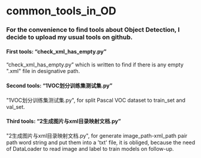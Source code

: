 # common_tools_in_OD

### For the convenience to find tools about Object Detection, I decide to upload my usual tools on github.

#### First tools: “check_xml_has_empty.py”

“check_xml_has_empty.py” which is written to find if there is any empty ".xml" file in designative path.


#### Second tools: “1VOC划分训练集测试集.py”
"1VOC划分训练集测试集.py", for split Pascal VOC dataset to train_set and val_set.

#### Third tools: “2生成图片与xml目录映射文档.py”
"2生成图片与xml目录映射文档.py", for generate image_path-xml_path pair path word string and put them into a 'txt' file, it is obliged, because the need of DataLoader to read image and label to train models on follow-up.
